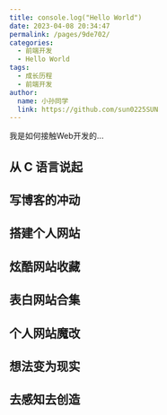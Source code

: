 ```yaml
---
title: console.log("Hello World")
date: 2023-04-08 20:34:47
permalink: /pages/9de702/
categories:
  - 前端开发
  - Hello World
tags:
  - 成长历程
  - 前端开发
author: 
  name: 小孙同学
  link: https://github.com/sun0225SUN
---
```


我是如何接触Web开发的... 

## 从 C 语言说起

## 写博客的冲动

## 搭建个人网站

## 炫酷网站收藏

## 表白网站合集

## 个人网站魔改

## 想法变为现实

## 去感知去创造

